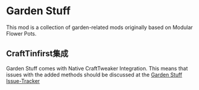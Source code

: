 # Garden Stuff
This mod is a collection of garden-related mods originally based on Modular Flower Pots.


## CraftTinfirst集成

Garden Stuff comes with Native CraftTweaker Integration. This means that issues with the added methods should be discussed at the [Garden Stuff Issue-Tracker](https://github.com/jaquadro/GardenCollection/issues)
